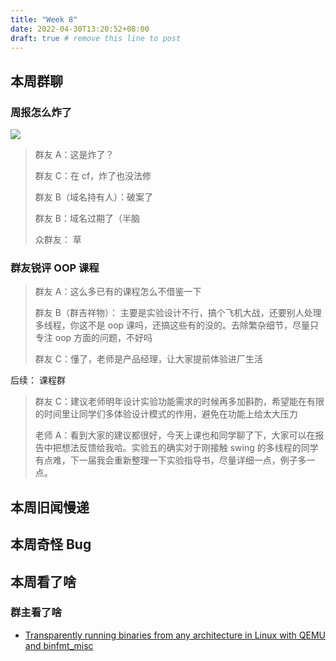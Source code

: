 ```yaml
---
title: "Week 8"
date: 2022-04-30T13:20:52+08:00
draft: true # remove this line to post
---
```


## 本周群聊

<!--more-->

### 周报怎么炸了

![](https://user-images.githubusercontent.com/19954398/166092572-a2c233ed-be17-4edd-a4f9-dab75b393144.png)

> 群友 A：这是炸了？
> 
> 群友 C：在 cf，炸了也没法修
>
> 群友 B（域名持有人）：破案了
>
> 群友 B：域名过期了（半脑
>
> 众群友： 草

### 群友锐评 OOP 课程

> 群友 A：这么多已有的课程怎么不借鉴一下
>
> 群友 B（群吉祥物）： 主要是实验设计不行，搞个飞机大战，还要别人处理多线程，你这不是 oop 课吗，还搞这些有的没的。去除繁杂细节，尽量只专注 oop 方面的问题，不好吗
>
> 群友 C：懂了，老师是产品经理，让大家提前体验进厂生活

后续：
课程群
> 群友 C：建议老师明年设计实验功能需求的时候再多加斟酌，希望能在有限的时间里让同学们多体验设计模式的作用，避免在功能上给太大压力
>
> 老师 A：看到大家的建议都很好，今天上课也和同学聊了下，大家可以在报告中把想法反馈给我哈。实验五的确实对于刚接触 swing 的多线程的同学有点难，下一届我会重新整理一下实验指导书，尽量详细一点，例子多一点。

## 本周旧闻慢递

## 本周奇怪 Bug

## 本周看了啥

### 群主看了啥

- [Transparently running binaries from any architecture in Linux with QEMU and binfmt_misc](https://ownyourbits.com/2018/06/13/transparently-running-binaries-from-any-architecture-in-linux-with-qemu-and-binfmt_misc/)